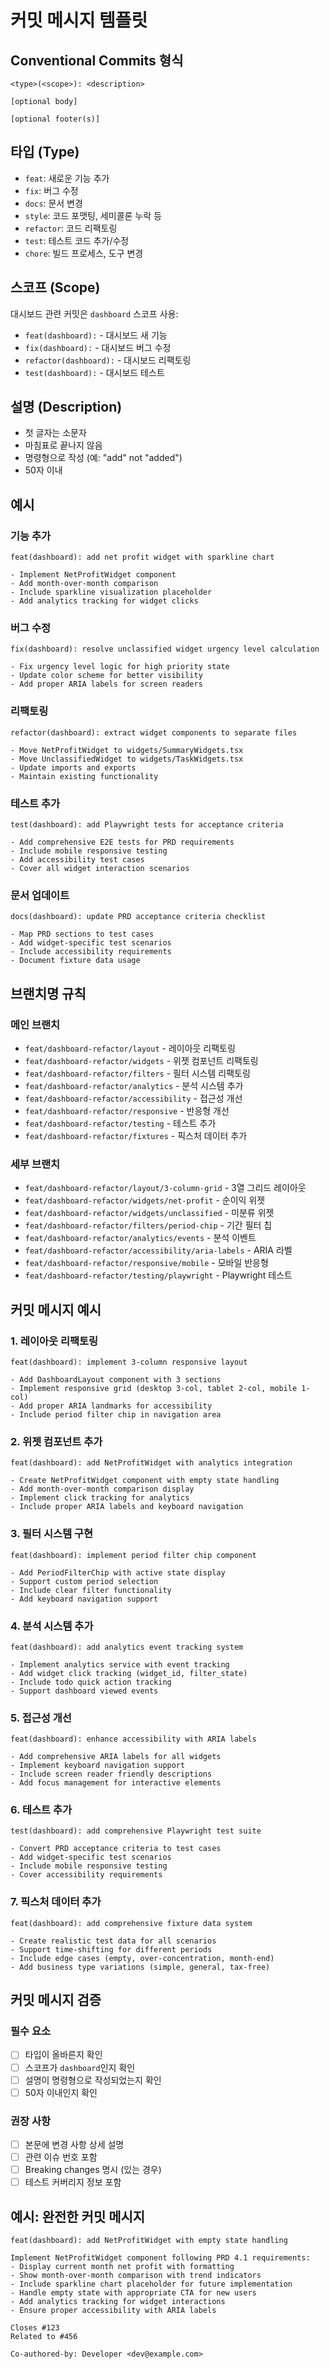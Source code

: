 # 커밋 메시지 템플릿

## Conventional Commits 형식

```
<type>(<scope>): <description>

[optional body]

[optional footer(s)]
```

## 타입 (Type)

- `feat`: 새로운 기능 추가
- `fix`: 버그 수정
- `docs`: 문서 변경
- `style`: 코드 포맷팅, 세미콜론 누락 등
- `refactor`: 코드 리팩토링
- `test`: 테스트 코드 추가/수정
- `chore`: 빌드 프로세스, 도구 변경

## 스코프 (Scope)

대시보드 관련 커밋은 `dashboard` 스코프 사용:

- `feat(dashboard):` - 대시보드 새 기능
- `fix(dashboard):` - 대시보드 버그 수정
- `refactor(dashboard):` - 대시보드 리팩토링
- `test(dashboard):` - 대시보드 테스트

## 설명 (Description)

- 첫 글자는 소문자
- 마침표로 끝나지 않음
- 명령형으로 작성 (예: "add" not "added")
- 50자 이내

## 예시

### 기능 추가
```
feat(dashboard): add net profit widget with sparkline chart

- Implement NetProfitWidget component
- Add month-over-month comparison
- Include sparkline visualization placeholder
- Add analytics tracking for widget clicks
```

### 버그 수정
```
fix(dashboard): resolve unclassified widget urgency level calculation

- Fix urgency level logic for high priority state
- Update color scheme for better visibility
- Add proper ARIA labels for screen readers
```

### 리팩토링
```
refactor(dashboard): extract widget components to separate files

- Move NetProfitWidget to widgets/SummaryWidgets.tsx
- Move UnclassifiedWidget to widgets/TaskWidgets.tsx
- Update imports and exports
- Maintain existing functionality
```

### 테스트 추가
```
test(dashboard): add Playwright tests for acceptance criteria

- Add comprehensive E2E tests for PRD requirements
- Include mobile responsive testing
- Add accessibility test cases
- Cover all widget interaction scenarios
```

### 문서 업데이트
```
docs(dashboard): update PRD acceptance criteria checklist

- Map PRD sections to test cases
- Add widget-specific test scenarios
- Include accessibility requirements
- Document fixture data usage
```

## 브랜치명 규칙

### 메인 브랜치
- `feat/dashboard-refactor/layout` - 레이아웃 리팩토링
- `feat/dashboard-refactor/widgets` - 위젯 컴포넌트 리팩토링
- `feat/dashboard-refactor/filters` - 필터 시스템 리팩토링
- `feat/dashboard-refactor/analytics` - 분석 시스템 추가
- `feat/dashboard-refactor/accessibility` - 접근성 개선
- `feat/dashboard-refactor/responsive` - 반응형 개선
- `feat/dashboard-refactor/testing` - 테스트 추가
- `feat/dashboard-refactor/fixtures` - 픽스처 데이터 추가

### 세부 브랜치
- `feat/dashboard-refactor/layout/3-column-grid` - 3열 그리드 레이아웃
- `feat/dashboard-refactor/widgets/net-profit` - 순이익 위젯
- `feat/dashboard-refactor/widgets/unclassified` - 미분류 위젯
- `feat/dashboard-refactor/filters/period-chip` - 기간 필터 칩
- `feat/dashboard-refactor/analytics/events` - 분석 이벤트
- `feat/dashboard-refactor/accessibility/aria-labels` - ARIA 라벨
- `feat/dashboard-refactor/responsive/mobile` - 모바일 반응형
- `feat/dashboard-refactor/testing/playwright` - Playwright 테스트

## 커밋 메시지 예시

### 1. 레이아웃 리팩토링
```
feat(dashboard): implement 3-column responsive layout

- Add DashboardLayout component with 3 sections
- Implement responsive grid (desktop 3-col, tablet 2-col, mobile 1-col)
- Add proper ARIA landmarks for accessibility
- Include period filter chip in navigation area
```

### 2. 위젯 컴포넌트 추가
```
feat(dashboard): add NetProfitWidget with analytics integration

- Create NetProfitWidget component with empty state handling
- Add month-over-month comparison display
- Implement click tracking for analytics
- Include proper ARIA labels and keyboard navigation
```

### 3. 필터 시스템 구현
```
feat(dashboard): implement period filter chip component

- Add PeriodFilterChip with active state display
- Support custom period selection
- Include clear filter functionality
- Add keyboard navigation support
```

### 4. 분석 시스템 추가
```
feat(dashboard): add analytics event tracking system

- Implement analytics service with event tracking
- Add widget click tracking (widget_id, filter_state)
- Include todo quick action tracking
- Support dashboard viewed events
```

### 5. 접근성 개선
```
feat(dashboard): enhance accessibility with ARIA labels

- Add comprehensive ARIA labels for all widgets
- Implement keyboard navigation support
- Include screen reader friendly descriptions
- Add focus management for interactive elements
```

### 6. 테스트 추가
```
test(dashboard): add comprehensive Playwright test suite

- Convert PRD acceptance criteria to test cases
- Add widget-specific test scenarios
- Include mobile responsive testing
- Cover accessibility requirements
```

### 7. 픽스처 데이터 추가
```
feat(dashboard): add comprehensive fixture data system

- Create realistic test data for all scenarios
- Support time-shifting for different periods
- Include edge cases (empty, over-concentration, month-end)
- Add business type variations (simple, general, tax-free)
```

## 커밋 메시지 검증

### 필수 요소
- [ ] 타입이 올바른지 확인
- [ ] 스코프가 `dashboard`인지 확인
- [ ] 설명이 명령형으로 작성되었는지 확인
- [ ] 50자 이내인지 확인

### 권장 사항
- [ ] 본문에 변경 사항 상세 설명
- [ ] 관련 이슈 번호 포함
- [ ] Breaking changes 명시 (있는 경우)
- [ ] 테스트 커버리지 정보 포함

## 예시: 완전한 커밋 메시지

```
feat(dashboard): add NetProfitWidget with empty state handling

Implement NetProfitWidget component following PRD 4.1 requirements:
- Display current month net profit with formatting
- Show month-over-month comparison with trend indicators
- Include sparkline chart placeholder for future implementation
- Handle empty state with appropriate CTA for new users
- Add analytics tracking for widget interactions
- Ensure proper accessibility with ARIA labels

Closes #123
Related to #456

Co-authored-by: Developer <dev@example.com>
```
